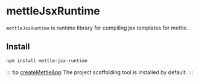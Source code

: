 # mettleJsxRuntime

`mettleJsxRuntime` is runtime library for compiling jsx templates for mettle.

## Install

```bash
npm install mettle-jsx-runtime
```

::: tip
[createMettleApp](/tool/createMettleApp/) The project scaffolding tool is installed by default.
:::
